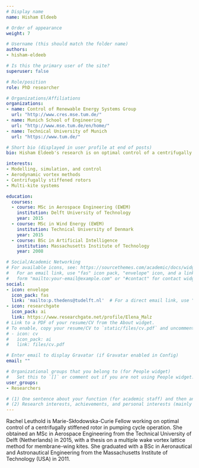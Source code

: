 ```yaml
---
# Display name
name: Hisham Eldeeb

# Order of appearance
weight: 7

# Username (this should match the folder name)
authors:
- hisham-eldeeb

# Is this the primary user of the site?
superuser: false

# Role/position
role: PhD researcher

# Organizations/Affiliations
organizations:
- name: Control of Renewable Energy Systems Group
  url: "http://www.cres.mse.tum.de/"
- name: Munich School of Engineering
  url: "http://www.mse.tum.de/en/home/"
- name: Technical University of Munich
  url: "https://www.tum.de/"

# Short bio (displayed in user profile at end of posts)
bio: Hisham Eldeeb's research is on optimal control of a centrifugally stiffened rotor in pumping cycle operation.

interests:
- Modelling, simulation, and control
- Aerodynamic vortex methods
- Centrifugally stiffened rotors
- Multi-kite systems

education:
  courses:
  - course: MSc in Aerospace Engineering (EWEM)
    institution: Delft University of Technology
    year: 2015
  - course: MSc in Wind Energy (EWEM)
    institution: Technical University of Denmark
    year: 2015
  - course: BSc in Artificial Intelligence
    institution: Massachusetts Institute of Technology
    year: 2008

# Social/Academic Networking
# For available icons, see: https://sourcethemes.com/academic/docs/widgets/#icons
#   For an email link, use "fas" icon pack, "envelope" icon, and a link in the
#   form "mailto:your-email@example.com" or "#contact" for contact widget.
social:
- icon: envelope
  icon_pack: fas
  link: 'mailto:p.thedens@tudelft.nl'  # For a direct email link, use "mailto:test@example.org".
- icon: researchgate
  icon_pack: ai
  link: https://www.researchgate.net/profile/Elena_Malz
# Link to a PDF of your resume/CV from the About widget.
# To enable, copy your resume/CV to `static/files/cv.pdf` and uncomment the lines below.  
# - icon: cv
#   icon_pack: ai
#   link: files/cv.pdf

# Enter email to display Gravatar (if Gravatar enabled in Config)
email: ""

# Organizational groups that you belong to (for People widget)
#   Set this to `[]` or comment out if you are not using People widget.  
user_groups:
- Researchers

# (1) One sentence about your function (for academic staff) and then another sentence about your role(s) within the training network
# (2) Research interests, achievements, and personal interests (mainly for researchers)
---
```


Rachel Leuthold is Marie-Skłodowska-Curie Fellow working on optimal control of a centrifugally stiffened rotor in pumping cycle operation. She obtained an MSc in Aerospace Engineering from the Technical University of Delft (Netherlands) in 2015, with a thesis on a multiple wake vortex lattice method for membrane-wing kites. She graduated with a BSc in Aeronautical and Astronautical Engineering from the Massachusetts Institute of Technology (USA) in 2011.
